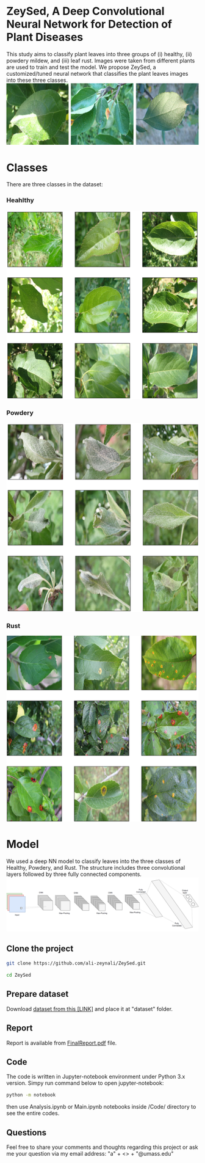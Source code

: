 # ZeySed, A Deep Convolutional Neural Network for Detection of Plant Diseases

This study aims to classify plant leaves into three groups of (i) healthy, (ii) powdery mildew, and (iii) leaf rust. Images were taken from different plants are used to train and test the model. We propose ZeySed, a customized/tuned neural network that classifies the plant leaves images into these three classes.
![Classes](sampleFig/classes.png)

# Classes
There are three classes in the dataset:
### Heahlthy
![healthyClass](sampleFig/t_healthy.png)
### Powdery
![powderyClass](sampleFig/t_powdery.png)
### Rust
![rustClass](sampleFig/t_rust.png)
# Model
We used a deep NN model to classify leaves into the three classes of Healthy, Powdery, and Rust. The structure includes three convolutional layers followed by three fully connected components.
![Structure](sampleFig/model.png)

## Clone the project
```bash
git clone https://github.com/ali-zeynali/ZeySed.git
```
```bash
cd ZeySed
```
## Prepare dataset
Download [dataset from this [LINK]](https://www.kaggle.com/datasets/rashikrahmanpritom/plant-disease-recognition-dataset) and place it at "dataset" folder.

## Report
Report is available from [FinalReport.pdf](FinalReport.pdf) file.
## Code
The code is written in Jupyter-notebook environment under Python 3.x version. Simpy run command below to open jupyter-notebook:
```bash
python -m notebook
```
then use Analysis.ipynb or Main.ipynb notebooks inside /Code/ directory to see the entire codes.

## Questions
Feel free to share your comments and thoughts regarding this project or ask me your question via my email address: "a" + <<MY LAST NAME>> + "@umass.edu"